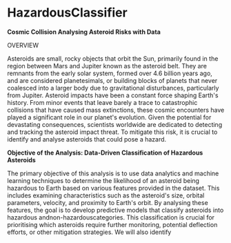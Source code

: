 # HazardousClassifier

 **Cosmic Collision
Analysing Asteroid Risks with Data**

 OVERVIEW
 
 Asteroids are small, rocky objects that orbit the Sun, primarily found in the region between Mars
 and Jupiter known as the asteroid belt. They are remnants from the early solar system, formed
 over 4.6 billion years ago, and are considered planetesimals, or building blocks of planets that
 never coalesced into a larger body due to gravitational disturbances, particularly from Jupiter.
 Asteroid impacts have been a constant force shaping Earth's history. From minor events that
 leave barely a trace to catastrophic collisions that have caused mass extinctions, these cosmic
 encounters have played a significant role in our planet's evolution. Given the potential for
 devastating consequences, scientists worldwide are dedicated to detecting and tracking the
 asteroid impact threat. To mitigate this risk, it is crucial to identify and analyse asteroids that
 could pose a hazard.
 
 **Objective of the Analysis: Data-Driven Classification of Hazardous
 Asteroids**
 
 The primary objective of this analysis is to use data analytics and machine learning techniques
 to determine the likelihood of an asteroid being hazardous to Earth based on various features
 provided in the dataset. This includes examining characteristics such as the asteroid's size,
 orbital parameters, velocity, and proximity to Earth's orbit.
 By analysing these features, the goal is to develop predictive models that classify asteroids into
 hazardous andnon-hazardouscategories. This classification is crucial for prioritising which
 asteroids require further monitoring, potential deflection efforts, or other mitigation strategies.
 We will also identify

